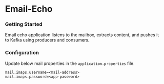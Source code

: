# Email-Echo 

### Getting Started

Email echo application listens to the mailbox, extracts content, and pushes it to Kafka using producers and consumers.

### Configuration

Update below mail properties in the ```application.properties``` file.

```agsl
mail.imaps.username=<mail-address>
mail.imaps.password=<app-password>
```

